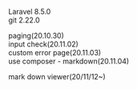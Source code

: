 Laravel 8.5.0  
git 2.22.0  
  
paging(20.10.30)  
input check(20.11.02)  
custom error page(20.11.03)  
use composer - markdown(20.11.04)  
  
mark down viewer(20/11/12~)
